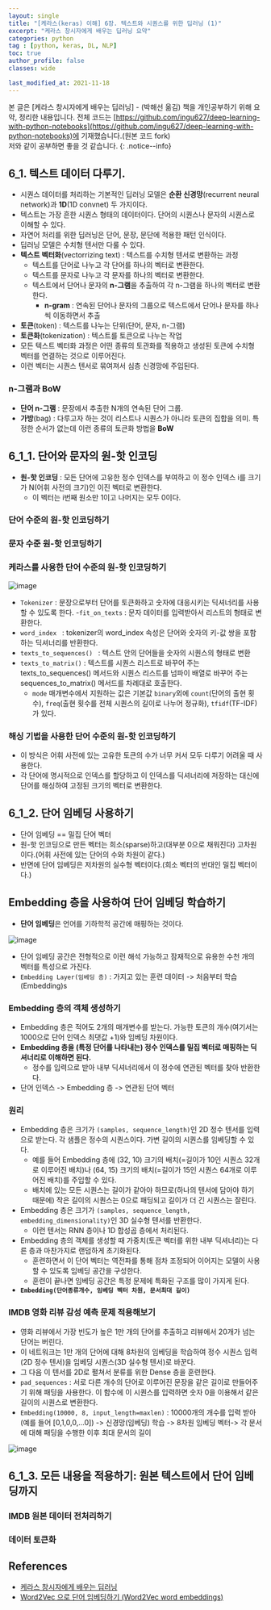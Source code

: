 ```yaml
---
layout: single
title: "[케라스(keras) 이해] 6장. 텍스트와 시퀀스를 위한 딥러닝 (1)"
excerpt: "케라스 창시자에게 배우는 딥러닝 요약"
categories: python
tag : [python, keras, DL, NLP]
toc: true
author_profile: false
classes: wide

last_modified_at: 2021-11-18
---
```


본 글은 [케라스 창시자에게 배우는 딥러닝] - (박해선 옮김) 책을 개인공부하기 위해 요약, 정리한 내용입니다. 전체 코드는 [https://github.com/ingu627/deep-learning-with-python-notebooks](https://github.com/ingu627/deep-learning-with-python-notebooks)에 기재했습니다.(원본 코드 fork) <br>저와 같이 공부하면 좋을 것 같습니다.
{: .notice--info}

## 6_1. 텍스트 데이터 다루기.

- 시퀀스 데이터를 처리하는 기본적인 딥러닝 모델은 **순환 신경망**(recurrent neural network)과 **1D**(1D convnet) 두 가지이다.
- 텍스트는 가장 흔한 시퀀스 형태의 데이터이다. 단어의 시퀀스나 문자의 시퀀스로 이해할 수 있다. 
- 자연어 처리를 위한 딥러닝은 단어, 문장, 문단에 적용한 패턴 인식이다.
- 딥러닝 모델은 수치형 텐서만 다룰 수 있다.
- **텍스트 벡터화**(vectorrizing text) : 텍스트를 수치형 텐서로 변환하는 과정
  - 텍스트를 단어로 나누고 각 단어를 하나의 벡터로 변환한다.
  - 텍스트를 문자로 나누고 각 문자를 하나의 벡터로 변환한다.
  - 텍스트에서 단어나 문자의 **n-그램**을 추출하여 각 n-그램을 하나의 벡터로 변환한다. 
    - **n-gram** : 연속된 단어나 문자의 그룹으로 텍스트에서 단어나 문자를 하나씩 이동하면서 추출
- **토큰**(token) : 텍스트를 나누는 단위(단어, 문자, n-그램)
- **토큰화**(tokenization) : 텍스트를 토큰으로 나누는 작업
- 모든 텍스트 벡터화 과정은 어떤 종류의 토관화를 적용하고 생성된 토큰에 수치형 벡터를 연결하는 것으로 이루어진다.
- 이런 벡터는 시퀀스 텐서로 묶여져서 심층 신경망에 주입된다.

### n-그램과 BoW

- **단어 n-그램** : 문장에서 추출한 N개의 연속된 단어 그룹.
- **가방**(bag) : 다루고자 하는 것이 리스트나 시퀀스가 아니라 토큰의 집합을 의미. 특정한 순서가 없는데 이런 종류의 토큰화 방법을 **BoW**

## 6_1_1. 단어와 문자의 원-핫 인코딩 

- **원-핫 인코딩** : 모든 단어에 고유한 정수 인덱스를 부여하고 이 정수 인덱스 i를 크기가 N(어휘 사전의 크기)인 이진 벡터로 변환한다.
  - 이 벡터는 i번째 원소만 1이고 나머지는 모두 0이다. 

### 단어 수준의 원-핫 인코딩하기

<script src="https://gist.github.com/ingu627/9718fa6fae18c5c7c56f543f24040c73.js"></script>

### 문자 수준 원-핫 인코딩하기 

<script src="https://gist.github.com/ingu627/55c68a0220b767a51a32cfce7b879d4b.js"></script>

### 케라스를 사용한 단어 수준의 원-핫 인코딩하기

<script src="https://gist.github.com/ingu627/146f1ccee1a1fe3d29377ba348e84c72.js"></script>

![image](https://user-images.githubusercontent.com/78655692/141731087-21a7bc72-ed72-4227-9d4c-24e9c18e7031.png)

- `Tokenizer` : 문장으로부터 단어를 토큰화하고 숫자에 대응시키는 딕셔너리를 사용할 수 있도록 한다.
-`fit_on_texts` : 문자 데이터를 입력받아서 리스트의 형태로 변환한다.
- `word_index ` : tokenizer의 word_index 속성은 단어와 숫자의 키-값 쌍을 포함하는 딕셔너리를 반환한다.
- `texts_to_sequences() ` : 텍스트 안의 단어들을 숫자의 시퀀스의 형태로 변환
- `texts_to_matrix()` : 텍스트를 시퀀스 리스트로 바꾸어 주는 texts_to_sequences() 메서드와 시퀀스 리스트를 넘파이 배열로 바꾸어 주는 sequences_to_matrix() 메서드를 차례대로 호출한다.
  - `mode` 매개변수에서 지원하는 값은 기본값 `binary`외에 `count`(단어의 출현 횟수), `freq`(출현 횟수를 전체 시퀀스의 길이로 나누어 정규화), `tfidf`(TF-IDF)가 있다.

### 해싱 기법을 사용한 단어 수준의 원-핫 인코딩하기

- 이 방식은 어휘 사전에 있는 고유한 토큰의 수가 너무 커서 모두 다루기 어려울 때 사용한다.
- 각 단어에 명시적으로 인덱스를 할당하고 이 인덱스를 딕셔너리에 저장하는 대신에 단어를 해싱하여 고정된 크기의 벡터로 변환한다.

<script src="https://gist.github.com/ingu627/ae076fe88617a895987d5fd7e92c87f0.js"></script>

## 6_1_2. 단어 임베딩 사용하기 

- 단어 임베딩 == 밀집 단어 벡터
- 원-핫 인코딩으로 만든 벡터는 희소(sparse)하고(대부분 0으로 채워진다) 고차원이다.(어휘 사전에 있는 단어의 수와 차원이 같다.)
- 반면에 단어 임베딩은 저차원의 실수형 벡터이다.(희소 벡터의 반대인 밀집 벡터이다.)

## Embedding 층을 사용하여 단어 임베딩 학습하기

- **단어 임베딩**은 언어를 기하학적 공간에 매핑하는 것이다.

![image](https://user-images.githubusercontent.com/78655692/141734235-8f1e039b-eb4f-48ac-be66-6c962f74f447.png)

- 단어 임베딩 공간은 전형적으로 이런 해석 가능하고 잠재적으로 유용한 수천 개의 벡터를 특성으로 가진다. 
- `Embedding Layer(임베딩 층)` : 가지고 있는 훈련 데이터 -> 처음부터 학습(Embedding)s

### Embedding 층의 객체 생성하기

<script src="https://gist.github.com/ingu627/52b53893a7334fba7e351bd12e33e634.js"></script>

- Embedding 층은 적어도 2개의 매개변수를 받는다. 가능한 토큰의 개수(여기서는 1000으로 단어 인덱스 최댓값 +1)와 임베딩 차원이다.
- **Embedding 층을 (특정 단어를 나타내는) 정수 인덱스를 밀집 벡터로 매핑하는 딕셔너리로 이해하면 된다.**
  - 정수를 입력으로 받아 내부 딕셔너리에서 이 정수에 연관된 벡터를 찾아 반환한다.
- 단어 인덱스 -> Embedding 층 -> 연관된 단어 벡터 

### 원리

- Embedding 층은 크기가 `(samples, sequence_length)`인 2D 정수 텐서를 입력으로 받는다. 각 샘플은 정수의 시퀀스이다. 가변 길이의 시퀀스를 임베딩할 수 있다.
  - 예를 들어 Embedding 층에 (32, 10) 크기의 배치(=길이가 10인 시퀀스 32개로 이루어진 배치)나 (64, 15) 크기의 배치(=길이가 15인 시퀀스 64개로 이루어진 배치)를 주입할 수 있다. 
  - 배치에 있는 모든 시퀀스는 길이가 같아야 하므로(하나의 텐서에 담아야 하기 때문에) 작은 길이의 시퀀스는 0으로 패딩되고 길이가 더 긴 시퀀스는 잘린다.
- Embedding 층은 크기가 `(samples, sequence_length, embedding_dimensionality)`인 3D 실수형 텐서를 반환한다.
  - 이런 텐서는 RNN 층이나 1D 합성곱 층에서 처리된다.
- Embedding 층의 객체를 생성할 때 가중치(토큰 벡터를 위한 내부 딕셔너리)는 다른 층과 마찬가지로 랜덤하게 초기화된다.
  - 훈련하면서 이 단어 벡터는 역전파를 통해 점차 조정되어 이어지는 모델이 사용할 수 있도록 임베딩 공간을 구성한다.
  - 훈련이 끝나면 임베딩 공간은 특정 문제에 특화된 구조를 많이 가지게 된다.
- **`Embedding(단어종류개수, 임베딩 벡터 차원, 문서최대 길이)`**

### IMDB 영화 리뷰 감성 예측 문제 적용해보기 

<script src="https://gist.github.com/ingu627/c20e02b4aa1c54c4345a6280c15df65b.js"></script>

- 영화 리뷰에서 가장 빈도가 높은 1만 개의 단어를 추출하고 리뷰에서 20개가 넘는 단어는 버린다.
- 이 네트워크는 1만 개의 단어에 대해 8차원의 임베딩을 학습하여 정수 시퀀스 입력(2D 정수 텐서)을 임베딩 시퀀스(3D 실수형 텐서)로 바꾼다.
- 그 다음 이 텐서를 2D로 펼쳐서 분류를 위한 Dense 층을 훈련한다.
- `pad_sequences` : 서로 다른 개수의 단어로 이루어진 문장을 같은 길이로 만들어주기 위해 패딩을 사용한다. 이 함수에 이 시퀀스를 입력하면 숫자 0을 이용해서 같은 길이의 시퀀스로 변환한다.
- `Embedding(10000, 8, input_length=maxlen)` : 10000개의 개수를 입력 받아 (예를 들어 [0,1,0,0,...0]) -> 신경망(임베딩) 학습 -> 8차원 임베딩 벡터->  각 문서에 대해 패딩을 수행한 이후 최대 문서의 길이

![image](https://user-images.githubusercontent.com/78655692/141738923-e285c39e-a909-46d0-b85c-0e2d4010f557.png)

## 6_1_3. 모든 내용을 적용하기: 원본 텍스트에서 단어 임베딩까지

### IMDB 원본 데이터 전처리하기

<script src="https://gist.github.com/ingu627/95ea16f59c4ed5844633a4878aa70aed.js"></script>

### 데이터 토큰화 



## References

- [케라스 창시자에게 배우는 딥러닝](https://www.aladin.co.kr/shop/wproduct.aspx?ItemId=173992478) 
- [Word2Vec 으로 단어 임베딩하기 (Word2Vec word embeddings)](https://medium.com/@jennyamy2531/word2vec-%EC%9C%BC%EB%A1%9C-%EB%8B%A8%EC%96%B4-%EC%9E%84%EB%B2%A0%EB%94%A9%ED%95%98%EA%B8%B0-word2vec-word-embeddings-96725bfb2580)